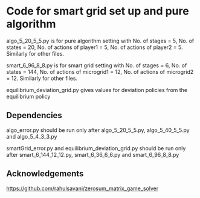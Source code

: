 
# Code for smart grid set up and pure algorithm

algo_5_20_5_5.py is for pure algorithm setting with No. of stages = 5, No. of states = 20, No. of actions of player1 = 5, No. of actions of player2 = 5. Similarly for other files.

smart_6_96_8_8.py is for smart grid setting with No. of stages = 6, No. of states = 144, No. of actions of microgrid1 = 12, No. of actions of microgrid2 = 12. Similarly for other files.

equilibrium_deviation_grid.py gives values for deviation policies from the equilibrium policy




## Dependencies

algo_error.py should be run only after algo_5_20_5_5.py, algo_5_40_5_5.py and algo_5_4_3_3.py

smartGrid_error.py and equilibrium_deviation_grid.py should be run only after smart_6_144_12_12.py, smart_6_36_6_6.py and smart_6_96_8_8.py
## Acknowledgements
 
 https://github.com/rahulsavani/zerosum_matrix_game_solver